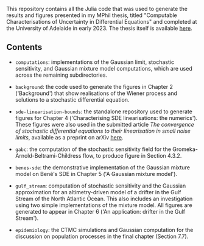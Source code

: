 This repository contains all the Julia code that was used to generate the results and figures presented in my MPhil thesis, titled "Computable Characterisations of Uncertainty in Differential Equations" and completed at the University of Adelaide in early 2023.
The thesis itself is available [here](https://github.com/liamblake/mphil-thesis).

## Contents

- `computations`: implementations of the Gaussian limit, stochastic sensitivity, and Gaussian mixture model computations, which are used across the remaining subdirectories.

- `background`: the code used to generate the figures in Chapter 2 ('Background') that show realisations of the Wiener process and solutions to a stochastic differential equation.

- `sde-linearisation-bounds`: the standalone repository used to generate figures for Chapter 4 ('Characterising SDE linearisations: the numerics'). These figures were also used in the submitted article *The convergence of stochastic differential equations to their linearisation in small noise limits*, available as a preprint on arXiv [here](https://arxiv.org/abs/2309.16334).

- `gabc`: the computation of the stochastic sensitivity field for the Gromeka-Arnold-Beltrami-Childress flow, to produce figure in Section 4.3.2.

- `benes-sde`: the demonstrative implementation of the Gaussian mixture model on Benê's SDE in Chapter 5 ('A Gaussian mixture model').

- `gulf_stream`: computation of stochastic sensitivity and the Gaussian approximation for an altimetry-driven model of a drifter in the Gulf Stream of the North Atlantic Ocean. This also includes an investigation using two simple implementations of the mixture model. All figures are generated to appear in Chapter 6 ('An application: drifter in the Gulf Stream').

- `epidemiology`: the CTMC simulations and Gaussian computation for the discussion on population processes in the final chapter (Section 7.7).
